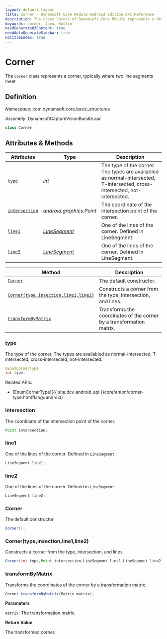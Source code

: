 ```yaml
---
layout: default-layout
title: Corner - Dynamsoft Core Module Android Edition API Reference
description: The class Corner of Dynamsoft Core Module represents a detected corner, which consists of an intersection and two lines.
keywords: corner, Java, Kotlin
needGenerateH3Content: true
needAutoGenerateSidebar: true
noTitleIndex: true
---
```


# Corner

The `Corner` class represents a corner, typically where two line segments meet

## Definition

*Namespace:* com.dynamsoft.core.basic_structures

*Assembly:* DynamsoftCaptureVisionBundle.aar

```java
class Corner
```

## Attributes & Methods

| Attributes | Type | Description |
| ---------- | ---- | ----------- |
| [`type`](#type) | *int* | The type of the corner. The types are availabled as normal-intersected, T-intersected, cross-intersected, not-intersected. |
| [`intersection`](#intersection) | *android.graphics.Point* | The coordinate of the intersection point of the corner. |
| [`line1`](#line1) | *[LineSegment](line-segment.md)* | One of the lines of the corner. Defined in LineSegment. |
| [`line2`](#line2) | *[LineSegment](line-segment.md)* | One of the lines of the corner. Defined in LineSegment. |

| Method | Description |
|------- |-------------|
| [`Corner`](#corner-1) | The default constructor. |
| [`Corner(type,insection,line1,line2)`](#cornertypeinsectionline1line2) | Constructs a corner from the type, intersection, and lines. |
| [`transformByMatrix`](#transformbymatrix) | Transforms the coordinates of the corner by a transformation matrix. |

### type

The type of the corner. The types are availabled as normal-intersected, T-intersected, cross-intersected, not-intersected.

```java
@EnumCornerType
int type;
```

Related APIs:

- [EnumCornerType]({{ site.dcv_android_api }}core/enum/corner-type.html?lang=android)

### intersection

The coordinate of the intersection point of the corner.

```java
Point intersection;
```

### line1

One of the lines of the corner. Defined in `LineSegment`.

```java
LineSegment line1;
```

### line2

One of the lines of the corner. Defined in `LineSegment`.

```java
LineSegment line2;
```

### Corner

The default constructor.

```java
Corner();
```

### Corner(type,insection,line1,line2)

Constructs a corner from the type, intersection, and lines.

```java
Corner(int type,Point intersection,LineSegment line1,LineSegment line2);
```

### transformByMatrix

Transforms the coordinates of the corner by a transformation matrix.

```java
Corner transformByMatrix(Matrix matrix);
```

**Parameters**

`matrix`: The transformation matrix.

**Return Value**

The transformed corner.
